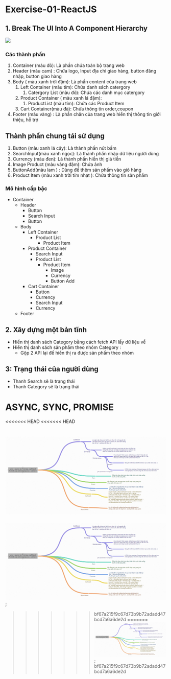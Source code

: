 # Exercise-01-ReactJS

## 1. Break The UI Into A Component Hierarchy

<image src="./image/Break.png"></image>

### Các thành phần

1. Container (màu đỏ): Là phần chứa toàn bộ trang web
2. Header (màu cam) : Chứa logo, Input địa chỉ giao hàng, button đăng nhập, button giao hàng
3. Body ( màu xanh trời đậm): Là phần content của trang web
    1. Left Container (màu tím): Chứa danh sách catergory
        1. Catergory List (màu đỏ): Chứa các danh mục catergory
    2. Product Container ( màu xanh lá đậm):
        1. ProductList (màu tím): Chứa các Product Item
    3. Cart Container(màu đà): Chứa thông tin order,coupon
4. Footer (màu vàng) : Là phần chân của trang web hiển thị thông tin giới thiệu, hỗ trợ
## Thành phần chung tái sử dụng

1. Button (màu xanh lá cây): Là thành phần nút bấm
2. SearchInput(màu xanh ngọc): Là thành phần nhập dữ liệu người dùng
3. Currency (màu đen): Là thành phần hiển thị giá tiền
4. Image Product (màu vàng đậm): Chứa ảnh 
5. ButtonAdd(màu lam ) : Dùng để thêm sản phẩm vào giỏ hàng 
6. Product Item (màu xanh trời tím nhạt ): Chứa thông tin sản phẩm 

### Mô hình cấp bậc
- Container
    - Header
        - Button
        - Search Input
        - Button
    - Body
        - Left Container
            - Product List 
                - Product Item
        - Product Container
            - Search Input 
            - Product List
                - Product Item
                    - Image
                    - Currency
                    - Button Add
        - Cart Container
            - Button
            - Currency
            - Search Input
            - Currency
    - Footer


    
## 2. Xây dựng một bản tĩnh
- Hiển thị danh sách Category bằng cách fetch API lấy dữ liệu về
- Hiển thị danh sách sản phẩm theo nhóm Category :
  - Gộp 2 API lại để hiển thị ra được sản phẩm theo nhóm

## 3: Trạng thái của người dùng
- Thanh Search sẽ là trạng thái 
- Thanh Category sẽ là trạng thái






# ASYNC, SYNC, PROMISE
<<<<<<< HEAD
<<<<<<< HEAD

![sync](./sun.png)
=======
![sync](./sun.png);
>>>>>>> bf67a215f9c67d73b9b72adadd47bcd7a6a6de2d
=======
![sync](./sun.png);
>>>>>>> bf67a215f9c67d73b9b72adadd47bcd7a6a6de2d

